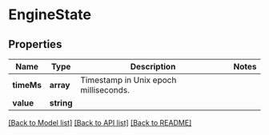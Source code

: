 # EngineState

## Properties
Name | Type | Description | Notes
------------ | ------------- | ------------- | -------------
**timeMs** | **array** | Timestamp in Unix epoch milliseconds. | 
**value** | **string** |  | 

[[Back to Model list]](../README.md#documentation-for-models) [[Back to API list]](../README.md#documentation-for-api-endpoints) [[Back to README]](../README.md)



